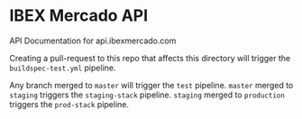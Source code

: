# IBEX Mercado API

API Documentation for api.ibexmercado.com

Creating a pull-request to this repo that affects this directory will trigger the `buildspec-test.yml` pipeline.

Any branch merged to `master` will trigger the `test` pipeline.
`master` merged to `staging` triggers the `staging-stack` pipeline.
`staging` merged to `production` triggers the `prod-stack` pipeline.

